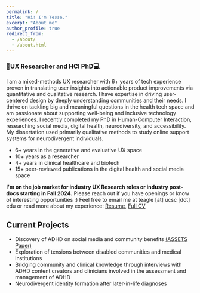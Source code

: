 ```yaml
---
permalink: /
title: "Hi! I'm Tessa."
excerpt: "About me"
author_profile: true
redirect_from: 
  - /about/
  - /about.html
---
```

### 📱UX Researcher and HCI PhD💻
I am a mixed-methods UX researcher with 6+ years of tech experience proven in translating user insights into actionable product improvements via quantitative and
qualitative research. I have expertise in driving user-centered design by deeply understanding communities and their needs. I thrive on tackling big and meaningful questions in the health tech space and am passionate about supporting well-being and inclusive technology experiences. I recently completed my PhD in Human-Computer Interaction, researching social media, digital health, neurodiversity, and accessibility. My dissertation used primarily qualitative methods to study online support systems for neurodivergent individuals.

- 6+ years in the generative and evaluative UX space
- 10+ years as a researcher
- 4+ years in clinical healthcare and biotech
- 15+ peer-reviewed publications in the digital health and social media space

**I'm on the job market for industry UX Research roles or industry post-docs starting in Fall 2024.** Please reach out if you have openings or know of interesting opportunities :) Feel free to email me at teagle [at] ucsc [dot] edu or read more about my experience: <a href="https://drive.google.com/file/d/1usbnoh52o770eluxFr1KdoRhFFAQ-9sB/view?usp=sharing">Resume</a>, <a href="https://docs.google.com/document/d/1fVXjq2zpsLfV2D0ZVPjSc5PEJuSGxBjOFSl-BDnDwGc/edit?usp=sharing">Full CV</a>

## Current Projects
* Discovery of ADHD on social media and community benefits [(ASSETS Paper)](https://drive.google.com/file/d/1OBNMfZmTm036DeW_ZPJz7g6Q6IBvZRyj/view)
* Exploration of tensions between disabled communities and medical institutions
* Bridging community and clinical knowledge through interviews with ADHD content creators and clinicians involved in the assessment and management of ADHD
* Neurodivergent identity formation after later-in-life diagnoses
